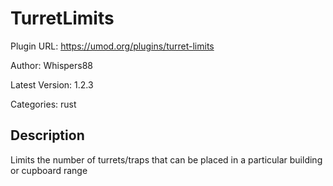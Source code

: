 # TurretLimits

Plugin URL: https://umod.org/plugins/turret-limits

Author: Whispers88

Latest Version: 1.2.3

Categories: rust

## Description

Limits the number of turrets/traps that can be placed in a particular building or cupboard range
